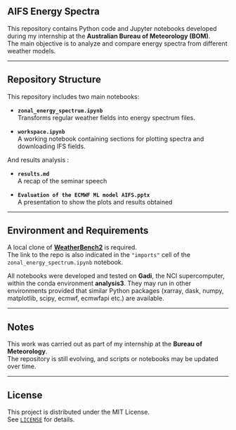 ## AIFS Energy Spectra

This repository contains Python code and Jupyter notebooks developed during my internship at the **Australian Bureau of Meteorology (BOM)**.  
The main objective is to analyze and compare energy spectra from different weather models.

---

## Repository Structure

This repository includes two main notebooks:

- **`zonal_energy_spectrum.ipynb`**  
  Transforms regular weather fields into energy spectrum files.

- **`workspace.ipynb`**  
  A working notebook containing sections for plotting spectra and downloading IFS fields.

And results analysis :
- **`results.md`**  
  A recap of the seminar speech
  
- **`Evaluation of the ECMWF ML model AIFS.pptx`**  
  A presentation to show the plots and results obtained

---

## Environment and Requirements

A local clone of **[WeatherBench2](https://github.com/google-research/weatherbench2)** is required.  
The link to the repo is also indicated in the `"imports"` cell of the `zonal_energy_spectrum.ipynb` notebook.  

All notebooks were developed and tested on **Gadi**, the NCI supercomputer, within the conda environment **analysis3**. They may run in other environments provided that similar Python packages (xarray, dask, numpy, matplotlib, scipy, ecmwf, ecmwfapi etc.) are available.

---

## Notes

This work was carried out as part of my internship at the **Bureau of Meteorology**.  
The repository is still evolving, and scripts or notebooks may be updated over time.

---

## License

This project is distributed under the MIT License.  
See [`LICENSE`](./LICENSE) for details.

